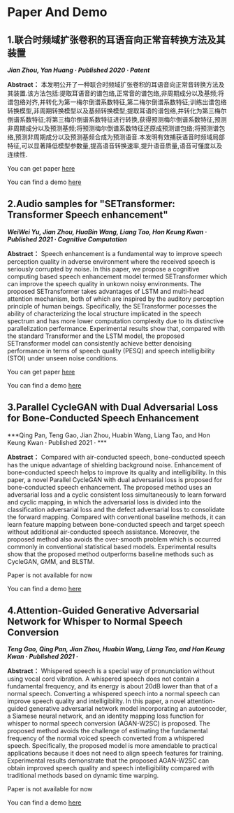 # Paper And Demo

## 1.联合时频域扩张卷积的耳语音向正常音转换方法及其装置

***Jian Zhou, Yan Huang · Published 2020 · Patent***

**Abstract：** 本发明公开了一种联合时频域扩张卷积的耳语音向正常音转换方法及其装置.该方法包括:提取耳语音的谱包络,正常音的谱包络,非周期成分以及基频;将谱包络对齐,并转化为第一梅尔倒谱系数特征,第二梅尔倒谱系数特征;训练出谱包络转换模型,非周期转换模型以及基频转换模型;提取耳语的谱包络,并转化为第三梅尔倒谱系数特征;将第三梅尔倒谱系数特征进行转换,获得预测梅尔倒谱系数特征,预测非周期成分以及预测基频;将预测梅尔倒谱系数特征还原成预测谱包络;将预测谱包络,预测非周期成分以及预测基频合成为预测语音.本发明有效捕获语音时频域局部特征,可以显著降低模型参数量,提高语音转换速率,提升语音质量,语音可懂度以及连续性.

You can get paper [here](https://xueshu.baidu.com/usercenter/paper/show?paperid=1g6m06j0du670020j34j0p70q5456038&site=xueshu_se)

You can find a demo [here](https://meigm.github.io/DCNNdemo/dcnn.html)

## 2.Audio samples for "SETransformer: Transformer Speech enhancement"

***WeiWei Yu, Jian Zhou, HuaBin Wang, Liang Tao, Hon Keung Kwan · Published 2021 · Cognitive Computation***

**Abstract：** Speech enhancement is a fundamental way to improve speech perception quality in adverse environment where the received speech is seriously corrupted by noise. In this paper, we propose a cognitive computing based speech enhancement model termed SETransformer which can improve the speech quality in unkown noisy environments. The proposed SETransformer takes advantages of LSTM and multi-head attention mechanism, both of which are inspired by the auditory perception principle of human beings. Specifically, the SETransformer pocesses the ability of characterizing the local structure implicated in the speech spectrum and has more lower computation complexity due to its distinctive parallelization perfermance. Experimental results show that, compared with the standard Transformer and the LSTM model, the proposed SETransformer model can consistently achieve better denoising performance in terms of speech quality (PESQ) and speech intelligibility (STOI) under unseen noise conditions.

You can get paper [here](https://www.researchgate.net/publication/349006945_SETransformer_Speech_Enhancement_Transformer)

You can find a demo [here](https://withoutdoubt.github.io/YWW.github.io/index.html)

## 3.Parallel CycleGAN with Dual Adversarial Loss for Bone-Conducted Speech Enhancement

***Qing Pan, Teng Gao, Jian Zhou, Huabin Wang, Liang Tao, and Hon Keung Kwan · Published 2021 · ***

**Abstract：** Compared with air-conducted speech, bone-conducted speech has the unique advantage of shielding background noise. Enhancement of bone-conducted speech helps to improve its quality and intelligibility. In this paper, a novel Parallel CycleGAN with dual adversarial loss is proposed for bone-conducted speech enhancement. The proposed method uses an adversarial loss and a cyclic consistent loss simultaneously to learn forward and cyclic mapping, in which the adversarial loss is divided into the classification adversarial loss and the defect adversarial loss to consolidate the forward mapping. Compared with conventional baseline methods, it can learn feature mapping between bone-conducted speech and target speech without additional air-conducted speech assistance. Moreover, the proposed method also avoids the over-smooth problem which is occurred commonly in conventional statistical based models. Experimental results show that the proposed method outperforms baseline methods such as CycleGAN, GMM, and BLSTM.

Paper is not available for now

You can find a demo [here](https://qpan77.github.io/Dadv_Cycle/demo.html)

## 4.Attention-Guided Generative Adversarial Network for Whisper to Normal Speech Conversion

***Teng Gao, Qing Pan, Jian Zhou, Huabin Wang, Liang Tao, and Hon Keung Kwan · Published 2021 ·*** 

**Abstract：** Whispered speech is a special way of pronunciation without using vocal cord vibration. A whispered speech does not contain a fundamental frequency, and its energy is about 20dB lower than that of a normal speech. Converting a whispered speech into a normal speech can improve speech quality and intelligibility. In this paper, a novel attention-guided generative adversarial network model incorporating an autoencoder, a Siamese neural network, and an identity mapping loss function for whisper to normal speech conversion (AGAN-W2SC) is proposed. The proposed method avoids the challenge of estimating the fundamental frequency of the normal voiced speech converted from a whispered speech. Specifically, the proposed model is more amendable to practical applications because it does not need to align speech features for training. Experimental results demonstrate that the proposed AGAN-W2SC can obtain improved speech quality and speech intelligibility compared with traditional methods based on dynamic time warping.

Paper is not available for now

You can find a demo [here](https://mingze-sheep.github.io/b204_W2N.github.io/)


